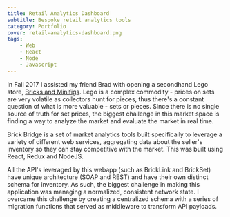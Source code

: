 ```yaml
---
title: Retail Analytics Dashboard
subtitle: Bespoke retail analytics tools
category: Portfolio
cover: retail-analytics-dashboard.png
tags:
    - Web
    - React
    - Node
    - Javascript
---
```


In Fall 2017 I assisted my friend Brad with opening a secondhand Lego store, [Bricks and Minifigs](https://bricksandminifigs.com/store/southeverett/). Lego is a complex commodity - prices on sets are very volatile as collectors hunt for pieces, thus there's a constant question of what is more valuable - sets or pieces. Since there is no single source of truth for set prices, the biggest challenge in this market space is finding a way to analyze the market and evaluate the market in real time.

Brick Bridge is a set of market analytics tools built specifically to leverage a variety of different web services, aggregating data about the seller's inventory so they can stay competitive with the market. This was built using React, Redux and NodeJS.

All the API's leveraged by this webapp (such as BrickLink and BrickSet) have unique architecture (SOAP and REST) and have their own distinct schema for inventory. As such, the biggest challenge in making this application was managing a normalized, consistent network state. I overcame this challenge by creating a centralized schema with a series of migration functions that served as middleware to transform API payloads.

